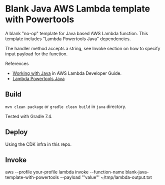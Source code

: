 # Blank Java AWS Lambda template with Powertools

A blank "no-op" template for Java based AWS Lambda function.
This template includes "Lambda Powertools Java" dependencies.

The handler method accepts a string, see Invoke section on how to specify input payload for the function.

References

* [Working with Java](https://docs.aws.amazon.com/lambda/latest/dg/lambda-java.html) in AWS Lambda Developer Guide.
* [Lambda Powertools Java](https://awslabs.github.io/aws-lambda-powertools-java/)

## Build

`mvn clean package` or `gradle clean build` in `java` directory.

Tested with Gradle 7.4.

## Deploy

Using the CDK infra in this repo.

## Invoke

aws --profile your-profile lambda invoke --function-name blank-java-template-with-powertools --payload '"value"' ~/tmp/lambda-output.txt
